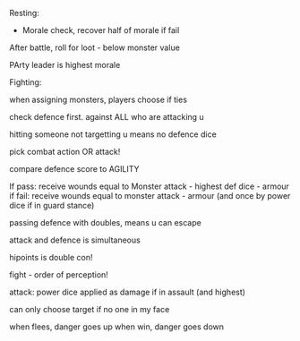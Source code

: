 Resting:

* Morale check, recover half of morale if fail


After battle, roll for loot - below monster value

PArty leader is highest morale



Fighting:

when assigning monsters, players choose if ties

check defence first. against ALL who are attacking u

hitting someone not targetting u means no defence dice


pick combat action OR attack!


compare defence score to AGILITY

If pass: receive wounds equal to Monster attack - highest def dice - armour
if fail: receive wounds equal to monster attack - armour (and once by power dice if in guard stance)

passing defence with doubles, means u can escape


attack and defence is simultaneous

hipoints is double con!

fight - order of perception!

attack: power dice applied as damage if in assault (and highest)

can only choose target if no one in my face

when flees, danger goes up
when win, danger goes down
